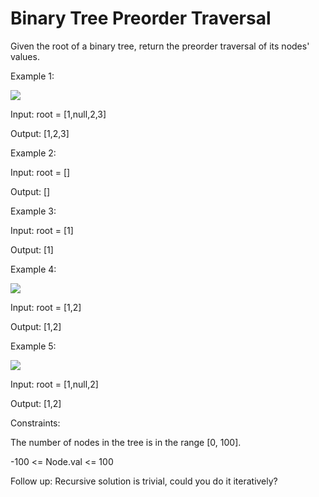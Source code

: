# Binary Tree Preorder Traversal

Given the root of a binary tree, return the preorder traversal of its nodes' values.

 

Example 1:

<img src="https://assets.leetcode.com/uploads/2020/09/15/inorder_1.jpg">

Input: root = [1,null,2,3]

Output: [1,2,3]

Example 2:

Input: root = []

Output: []

Example 3:


Input: root = [1]

Output: [1]

Example 4:

<img src="https://assets.leetcode.com/uploads/2020/09/15/inorder_5.jpg">

Input: root = [1,2]

Output: [1,2]

Example 5:

<img src="https://assets.leetcode.com/uploads/2020/09/15/inorder_4.jpg">


Input: root = [1,null,2]

Output: [1,2]
 

Constraints:

The number of nodes in the tree is in the range [0, 100].

-100 <= Node.val <= 100
 

Follow up: Recursive solution is trivial, could you do it iteratively?
